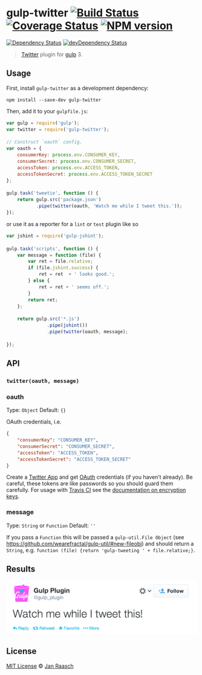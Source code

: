 # gulp-twitter [![Build Status][travis-image]][travis-url] [![Coverage Status][coveralls-image]][coveralls-url] [![NPM version][npm-image]][npm-url]
[![Dependency Status][depstat-image]][depstat-url] [![devDependency Status][devdepstat-image]][devdepstat-url]

> [Twitter](http://www.twitter.org/) plugin for [gulp](https://github.com/wearefractal/gulp) 3.

## Usage

First, install `gulp-twitter` as a development dependency:

```shell
npm install --save-dev gulp-twitter
```

Then, add it to your `gulpfile.js`:

```javascript
var gulp = require('gulp');
var twitter = require('gulp-twitter');

// Construct `oauth` config.
var oauth = {
    consumerKey: process.env.CONSUMER_KEY,
    consumerSecret: process.env.CONSUMER_SECRET,
    accessToken: process.env.ACCESS_TOKEN,
    accessTokenSecret: process.env.ACCESS_TOKEN_SECRET
};

gulp.task('tweetie', function () {
    return gulp.src('package.json')
           .pipe(twitter(oauth, 'Watch me while I tweet this.'));
});
```

or use it as a reporter for a `lint` or `test` plugin like so

```js
var jshint = require('gulp-jshint');

gulp.task('scripts', function () {
    var message = function (file) {
        var ret = file.relative;
        if (file.jshint.success) {
            ret = ret  + ' looks good.';
        } else {
            ret = ret + ' seems off.';
        }
        return ret;
    };
    
    return gulp.src('*.js')
               .pipe(jshint())
               .pipe(twitter(oauth, message);
            
});
```

## API 

### `twitter(oauth, message)`

### oauth
Type: `Object`
Default: `{}`

OAuth credentials, i.e.

```json
{
    "consumerKey": "CONSUMER_KEY",
    "consumerSecret": "CONSUMER_SECRET",
    "accessToken": "ACCESS_TOKEN",
    "accessTokenSecret": "ACCESS_TOKEN_SECRET"
}
```

Create a [Twitter App](https://dev.twitter.com/apps/new) and get [OAuth](http://oauth.net/) credentials (if you haven’t already). Be careful, these tokens are like passwords so you should guard them carefully. For usage with [Travis CI](https://travis-ci.org/) see the [documentation on encryption keys](http://docs.travis-ci.com/user/encryption-keys/).

### message
Type: `String` or `Function`
Default: `''`

If you pass a `Function` this will be passed a `gulp-util.File Object` (see https://github.com/wearefractal/gulp-util/#new-fileobj) and should return a `String`, e.g. `function (file) {return 'gulp-tweeting ' + file.relative;}`.

## Results
![tweet](images/screenshot.png)

## License

[MIT License](http://en.wikipedia.org/wiki/MIT_License) © [Jan Raasch](http://janraasch.com)

[npm-url]: https://npmjs.org/package/gulp-twitter
[npm-image]: https://badge.fury.io/js/gulp-twitter.svg

[travis-url]: http://travis-ci.org/janraasch/gulp-twitter
[travis-image]: https://secure.travis-ci.org/janraasch/gulp-twitter.svg?branch=master

[coveralls-url]: https://coveralls.io/r/janraasch/gulp-twitter
[coveralls-image]: https://img.shields.io/coveralls/janraasch/gulp-twitter.svg

[depstat-url]: https://david-dm.org/janraasch/gulp-twitter
[depstat-image]: https://david-dm.org/janraasch/gulp-twitter.svg

[devdepstat-url]: https://david-dm.org/janraasch/gulp-twitter#info=devDependencies
[devdepstat-image]: https://david-dm.org/janraasch/gulp-twitter/dev-status.svg
